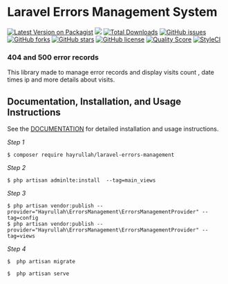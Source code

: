 # Laravel Errors Management System 


[![Latest Version on Packagist](https://img.shields.io/packagist/v/hayrullah/laravel-errors-management.svg?style=flat-square)](https://packagist.org/packages/hayrullah/laravel-errors-management)
![](https://github.com/hayrullah/laravel-errors-management/workflows/Run%20Tests/badge.svg?branch=master)
[![Total Downloads](https://img.shields.io/packagist/dt/hayrullah/laravel-errors-management.svg?style=flat-square)](https://packagist.org/packages/hayrullah/laravel-errors-management)
[![GitHub issues](https://img.shields.io/github/issues/zaherkhirullah/laravel-errors-management)](https://github.com/zaherkhirullah/laravel-errors-management/issues)
[![GitHub forks](https://img.shields.io/github/forks/zaherkhirullah/laravel-errors-management)](https://github.com/zaherkhirullah/laravel-errors-management/network)
[![GitHub stars](https://img.shields.io/github/stars/zaherkhirullah/laravel-errors-management)](https://github.com/zaherkhirullah/laravel-errors-management/stargazers)
[![GitHub license](https://img.shields.io/github/license/zaherkhirullah/laravel-errors-management)](https://github.com/zaherkhirullah/laravel-errors-management)
[![Quality Score](https://img.shields.io/scrutinizer/g/zaherkhirullah/laravel-errors-management.svg?style=flat-square)](https://scrutinizer-ci.com/g/zaherkhirullah/laravel-errors-management)
[![StyleCI](https://styleci.io/repos/253813301/shield)](https://styleci.io/repos/253813301)

### 404 and 500 error records  

<article>
This library made to manage error records and display visits count , date times
ip and  more details about visits.
</article>


## Documentation, Installation, and Usage Instructions

See the [DOCUMENTATION](https://packagist.org/packages/hayrullah/laravel-errors-management) for detailed installation and usage instructions.

<i> Step 1 </i>

```
$ composer require hayrullah/laravel-errors-management
 ```

<i> Step 2 </i>

```   
$ php artisan adminlte:install  --tag=main_views
```

<i> Step 3 </i>

```   
$ php artisan vendor:publish --provider="Hayrullah\ErrorsManagement\ErrorsManagementProvider" --tag=config
$ php artisan vendor:publish --provider="Hayrullah\ErrorsManagement\ErrorsManagementProvider" --tag=views
```

<i> Step 4 </i>
   
```   
$  php artisan migrate
```
```   
$  php artisan serve
```


 
